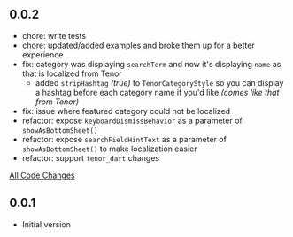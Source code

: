 ## 0.0.2

- chore: write tests
- chore: updated/added examples and broke them up for a better experience
- fix: category was displaying `searchTerm` and now it's displaying `name` as that is localized from Tenor
  - added `stripHashtag` _(true)_ to `TenorCategoryStyle` so you can display a hashtag before each category name if you'd like _(comes like that from Tenor)_
- fix: issue where featured category could not be localized
- refactor: expose `keyboardDismissBehavior` as a parameter of `showAsBottomSheet()`
- refactor: expose `searchFieldHintText` as a parameter of `showAsBottomSheet()` to make localization easier
- refactor: support `tenor_dart` changes

[All Code Changes](https://github.com/Flyclops/tenor_flutter/compare/0.0.1...0.0.2)

## 0.0.1

- Initial version
